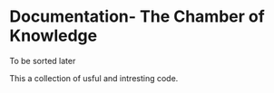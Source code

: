 # Documentation- The Chamber of Knowledge
To be sorted later

This a collection of usful and intresting code.
